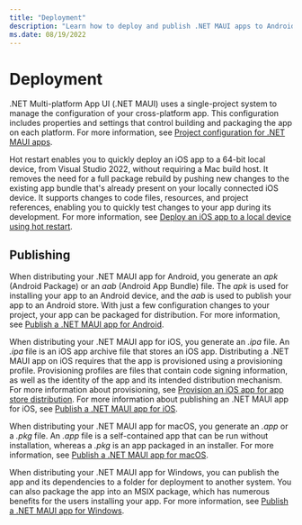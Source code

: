 ```yaml
---
title: "Deployment"
description: "Learn how to deploy and publish .NET MAUI apps to Android, iOS, macOS, and Windows."
ms.date: 08/19/2022
---
```


# Deployment

.NET Multi-platform App UI (.NET MAUI) uses a single-project system to manage the configuration of your cross-platform app. This configuration includes properties and settings that control building and packaging the app on each platform. For more information, see [Project configuration for .NET MAUI apps](visual-studio-properties.md).

Hot restart enables you to quickly deploy an iOS app to a 64-bit local device, from Visual Studio 2022, without requiring a Mac build host. It removes the need for a full package rebuild by pushing new changes to the existing app bundle that's already present on your locally connected iOS device. It supports changes to code files, resources, and project references, enabling you to quickly test changes to your app during its development. For more information, see [Deploy an iOS app to a local device using hot restart](hot-restart.md).

## Publishing

When distributing your .NET MAUI app for Android, you generate an *apk* (Android Package) or an *aab* (Android App Bundle) file. The *apk* is used for installing your app to an Android device, and the *aab* is used to publish your app to an Android store. With just a few configuration changes to your project, your app can be packaged for distribution. For more information, see [Publish a .NET MAUI app for Android](~/android/deployment/overview.md).

When distributing your .NET MAUI app for iOS, you generate an *.ipa* file. An *.ipa* file is an iOS app archive file that stores an iOS app. Distributing a .NET MAUI app on iOS requires that the app is provisioned using a provisioning profile. Provisioning profiles are files that contain code signing information, as well as the identity of the app and its intended distribution mechanism. For more information about provisioning, see [Provision an iOS app for app store distribution](~/ios/deployment/provision.md). For more information about publishing an .NET MAUI app for iOS, see [Publish a .NET MAUI app for iOS](~/ios/deployment/overview.md).

When distributing your .NET MAUI app for macOS, you generate an *.app* or a *.pkg* file. An *.app* file is a self-contained app that can be run without installation, whereas a *.pkg* is an app packaged in an installer. For more information, see [Publish a .NET MAUI app for macOS](~/macos/deployment/overview.md).

When distributing your .NET MAUI app for Windows, you can publish the app and its dependencies to a folder for deployment to another system. You can also package the app into an MSIX package, which has numerous benefits for the users installing your app. For more information, see [Publish a .NET MAUI app for Windows](~/windows/deployment/overview.md).
